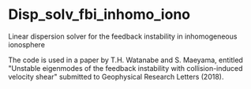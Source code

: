 # Disp_solv_fbi_inhomo_iono
Linear dispersion solver for the feedback instability in inhomogeneous ionosphere

The code is used in a paper by T.H. Watanabe and S. Maeyama, entitled "Unstable eigenmodes of the feedback instability with collision-induced velocity shear" submitted to Geophysical Research Letters (2018).
